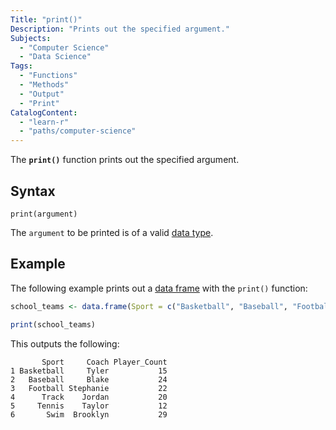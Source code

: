 ```yaml
---
Title: "print()"
Description: "Prints out the specified argument."
Subjects:
  - "Computer Science"
  - "Data Science"
Tags:
  - "Functions"
  - "Methods"
  - "Output"
  - "Print"
CatalogContent:
  - "learn-r"
  - "paths/computer-science"
---
```


The **`print()`** function prints out the specified argument.

## Syntax

```pseudo
print(argument)
```

The `argument` to be printed is of a valid [data type](https://www.codecademy.com/resources/docs/r/data-types).

## Example

The following example prints out a [data frame](https://www.codecademy.com/resources/docs/r/data-frames) with the `print()` function:

```r
school_teams <- data.frame(Sport = c("Basketball", "Baseball", "Football", "Track", "Tennis", "Swim"), Coach = c("Tyler", "Blake", "Stephanie", "Jordan", "Taylor","Brooklyn"), Player_Count = c(15, 24, 22, 20, 12, 29))

print(school_teams)
```

This outputs the following:

```shell
       Sport     Coach Player_Count
1 Basketball     Tyler           15
2   Baseball     Blake           24
3   Football Stephanie           22
4      Track    Jordan           20
5     Tennis    Taylor           12
6       Swim  Brooklyn           29
```
